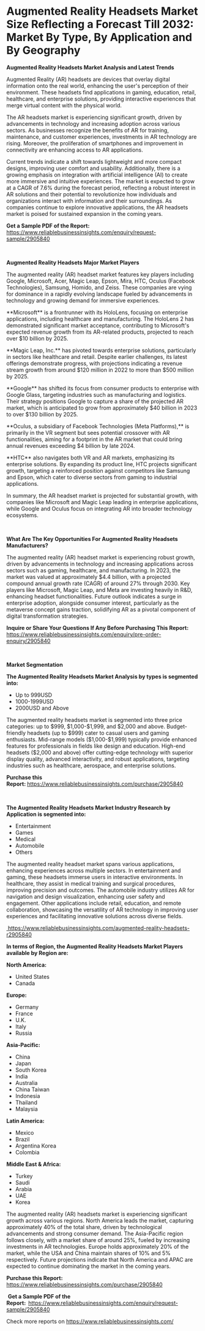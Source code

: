 <p><h1>Augmented Reality Headsets Market Size Reflecting a Forecast Till 2032: Market By Type, By Application and By Geography</h1></p><p><strong>Augmented Reality Headsets Market Analysis and Latest Trends</strong></p>
<p><p>Augmented Reality (AR) headsets are devices that overlay digital information onto the real world, enhancing the user's perception of their environment. These headsets find applications in gaming, education, retail, healthcare, and enterprise solutions, providing interactive experiences that merge virtual content with the physical world. </p><p>The AR headsets market is experiencing significant growth, driven by advancements in technology and increasing adoption across various sectors. As businesses recognize the benefits of AR for training, maintenance, and customer experiences, investments in AR technology are rising. Moreover, the proliferation of smartphones and improvement in connectivity are enhancing access to AR applications.</p><p>Current trends indicate a shift towards lightweight and more compact designs, improving user comfort and usability. Additionally, there is a growing emphasis on integration with artificial intelligence (AI) to create more immersive and intuitive experiences. The market is expected to grow at a CAGR of 7.6% during the forecast period, reflecting a robust interest in AR solutions and their potential to revolutionize how individuals and organizations interact with information and their surroundings. As companies continue to explore innovative applications, the AR headsets market is poised for sustained expansion in the coming years.</p></p>
<p><strong>Get a Sample PDF of the Report:&nbsp;</strong> <a href="https://www.reliablebusinessinsights.com/enquiry/request-sample/2905840?utm_campaign=3314&utm_medium=2&utm_source=Github&utm_content=ia&utm_term=12032025&utm_id=augmented-reality-headsets">https://www.reliablebusinessinsights.com/enquiry/request-sample/2905840</a></p>
<p>&nbsp;</p>
<p><strong>Augmented Reality Headsets Major Market Players</strong></p>
<p><p>The augmented reality (AR) headset market features key players including Google, Microsoft, Acer, Magic Leap, Epson, Mira, HTC, Oculus (Facebook Technologies), Samsung, Homido, and Zeiss. These companies are vying for dominance in a rapidly evolving landscape fueled by advancements in technology and growing demand for immersive experiences.</p><p>**Microsoft** is a frontrunner with its HoloLens, focusing on enterprise applications, including healthcare and manufacturing. The HoloLens 2 has demonstrated significant market acceptance, contributing to Microsoft's expected revenue growth from its AR-related products, projected to reach over $10 billion by 2025.</p><p>**Magic Leap, Inc.** has pivoted towards enterprise solutions, particularly in sectors like healthcare and retail. Despite earlier challenges, its latest offerings demonstrate progress, with projections indicating a revenue stream growth from around $120 million in 2022 to more than $500 million by 2025.</p><p>**Google** has shifted its focus from consumer products to enterprise with Google Glass, targeting industries such as manufacturing and logistics. Their strategy positions Google to capture a share of the projected AR market, which is anticipated to grow from approximately $40 billion in 2023 to over $130 billion by 2025.</p><p>**Oculus, a subsidiary of Facebook Technologies (Meta Platforms),** is primarily in the VR segment but sees potential crossover with AR functionalities, aiming for a footprint in the AR market that could bring annual revenues exceeding $4 billion by late 2024.</p><p>**HTC** also navigates both VR and AR markets, emphasizing its enterprise solutions. By expanding its product line, HTC projects significant growth, targeting a reinforced position against competitors like Samsung and Epson, which cater to diverse sectors from gaming to industrial applications.</p><p>In summary, the AR headset market is projected for substantial growth, with companies like Microsoft and Magic Leap leading in enterprise applications, while Google and Oculus focus on integrating AR into broader technology ecosystems.</p></p>
<p>&nbsp;</p>
<p><strong>What Are The Key Opportunities For Augmented Reality Headsets Manufacturers?</strong></p>
<p><p>The augmented reality (AR) headset market is experiencing robust growth, driven by advancements in technology and increasing applications across sectors such as gaming, healthcare, and manufacturing. In 2023, the market was valued at approximately $4.4 billion, with a projected compound annual growth rate (CAGR) of around 27% through 2030. Key players like Microsoft, Magic Leap, and Meta are investing heavily in R&D, enhancing headset functionalities. Future outlook indicates a surge in enterprise adoption, alongside consumer interest, particularly as the metaverse concept gains traction, solidifying AR as a pivotal component of digital transformation strategies.</p></p>
<p><strong>Inquire or Share Your Questions If Any Before Purchasing This Report:</strong> <a href="https://www.reliablebusinessinsights.com/enquiry/pre-order-enquiry/2905840?utm_campaign=3314&utm_medium=2&utm_source=Github&utm_content=ia&utm_term=12032025&utm_id=augmented-reality-headsets">https://www.reliablebusinessinsights.com/enquiry/pre-order-enquiry/2905840</a></p>
<p>&nbsp;</p>
<p><strong>Market Segmentation</strong></p>
<p><strong>The Augmented Reality Headsets Market Analysis by types is segmented into:</strong></p>
<p><ul><li>Up to 999USD</li><li>1000-1999USD</li><li>2000USD and Above</li></ul></p>
<p><p>The augmented reality headsets market is segmented into three price categories: up to $999, $1,000-$1,999, and $2,000 and above. Budget-friendly headsets (up to $999) cater to casual users and gaming enthusiasts. Mid-range models ($1,000-$1,999) typically provide enhanced features for professionals in fields like design and education. High-end headsets ($2,000 and above) offer cutting-edge technology with superior display quality, advanced interactivity, and robust applications, targeting industries such as healthcare, aerospace, and enterprise solutions.</p></p>
<p><strong>Purchase this Report:&nbsp;</strong><a href="https://www.reliablebusinessinsights.com/purchase/2905840?utm_campaign=3314&utm_medium=2&utm_source=Github&utm_content=ia&utm_term=12032025&utm_id=augmented-reality-headsets">https://www.reliablebusinessinsights.com/purchase/2905840</a></p>
<p>&nbsp;</p>
<p><strong>The Augmented Reality Headsets Market Industry Research by Application is segmented into:</strong></p>
<p><ul><li>Entertainment</li><li>Games</li><li>Medical</li><li>Automobile</li><li>Others</li></ul></p>
<p><p>The augmented reality headset market spans various applications, enhancing experiences across multiple sectors. In entertainment and gaming, these headsets immerse users in interactive environments. In healthcare, they assist in medical training and surgical procedures, improving precision and outcomes. The automobile industry utilizes AR for navigation and design visualization, enhancing user safety and engagement. Other applications include retail, education, and remote collaboration, showcasing the versatility of AR technology in improving user experiences and facilitating innovative solutions across diverse fields.</p></p>
<p><a href="https://www.reliablebusinessinsights.com/augmented-reality-headsets-r2905840?utm_campaign=3314&utm_medium=2&utm_source=Github&utm_content=ia&utm_term=12032025&utm_id=augmented-reality-headsets">&nbsp;https://www.reliablebusinessinsights.com/augmented-reality-headsets-r2905840</a></p>
<p><strong>In terms of Region, the Augmented Reality Headsets Market Players available by Region are:</strong></p>
<p>
    <p> <strong> North America: </strong>
        <ul>
            <li>United States</li>
            <li>Canada</li>
        </ul>
        </p> 
    <p> <strong> Europe: </strong>
        <ul>
            <li>Germany</li>
            <li>France</li>
            <li>U.K.</li>
            <li>Italy</li>
            <li>Russia</li>
        </ul>
        </p> 
    <p> <strong> Asia-Pacific: </strong>
        <ul>
            <li>China</li>
            <li>Japan</li>
            <li>South Korea</li>
            <li>India</li>
            <li>Australia</li>
            <li>China Taiwan</li>
            <li>Indonesia</li>
            <li>Thailand</li>
            <li>Malaysia</li>
        </ul>
        </p> 
    <p> <strong> Latin America: </strong>
        <ul>
            <li>Mexico</li>
            <li>Brazil</li>
            <li>Argentina Korea</li>
            <li>Colombia</li>
        </ul>
        </p> 
    <p> <strong> Middle East & Africa: </strong>
        <ul>
            <li>Turkey</li>
            <li>Saudi</li>
            <li>Arabia</li>
            <li>UAE</li>
            <li>Korea</li>
        </ul>
    </p>
    </p>
<p><p>The augmented reality (AR) headsets market is experiencing significant growth across various regions. North America leads the market, capturing approximately 40% of the total share, driven by technological advancements and strong consumer demand. The Asia-Pacific region follows closely, with a market share of around 25%, fueled by increasing investments in AR technologies. Europe holds approximately 20% of the market, while the USA and China maintain shares of 10% and 5% respectively. Future projections indicate that North America and APAC are expected to continue dominating the market in the coming years.</p></p>
<p><strong>Purchase this Report: </strong><a href="https://www.reliablebusinessinsights.com/purchase/2905840?utm_campaign=3314&utm_medium=2&utm_source=Github&utm_content=ia&utm_term=12032025&utm_id=augmented-reality-headsets">https://www.reliablebusinessinsights.com/purchase/2905840</a></p>
<p>&nbsp;<strong>Get a Sample PDF of the Report:&nbsp;&nbsp;</strong><a href="https://www.reliablebusinessinsights.com/enquiry/request-sample/2905840?utm_campaign=3314&utm_medium=2&utm_source=Github&utm_content=ia&utm_term=12032025&utm_id=augmented-reality-headsets">https://www.reliablebusinessinsights.com/enquiry/request-sample/2905840</a></p>
<p><strong></strong></p>
<p>Check more reports on <a href="https://www.reliablebusinessinsights.com/?utm_campaign=3314&utm_medium=2&utm_source=Github&utm_content=ia&utm_term=12032025&utm_id=augmented-reality-headsets">https://www.reliablebusinessinsights.com/</a></p>